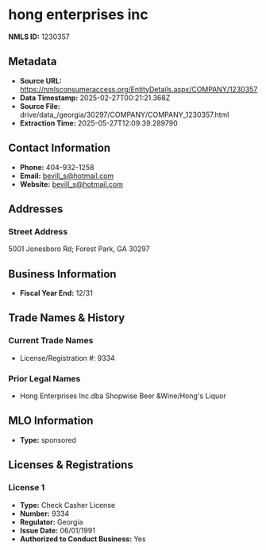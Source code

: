 # hong enterprises inc

**NMLS ID:** 1230357

## Metadata
- **Source URL:** https://nmlsconsumeraccess.org/EntityDetails.aspx/COMPANY/1230357
- **Data Timestamp:** 2025-02-27T00:21:21.368Z
- **Source File:** drive/data_/georgia/30297/COMPANY/COMPANY_1230357.html
- **Extraction Time:** 2025-05-27T12:09:39.289790

## Contact Information
- **Phone:** 404-932-1258
- **Email:** bevill_s@hotmail.com
- **Website:** bevill_s@hotmail.com

## Addresses
### Street Address
5001 Jonesboro Rd; Forest Park, GA 30297

## Business Information
- **Fiscal Year End:** 12/31

## Trade Names & History
### Current Trade Names
- License/Registration #: 9334

### Prior Legal Names
- Hong Enterprises Inc.dba Shopwise Beer &Wine/Hong's Liquor

## MLO Information
- **Type:** sponsored

## Licenses & Registrations

### License 1
- **Type:** Check Casher License
- **Number:** 9334
- **Regulator:** Georgia
- **Issue Date:** 06/01/1991
- **Authorized to Conduct Business:** Yes
